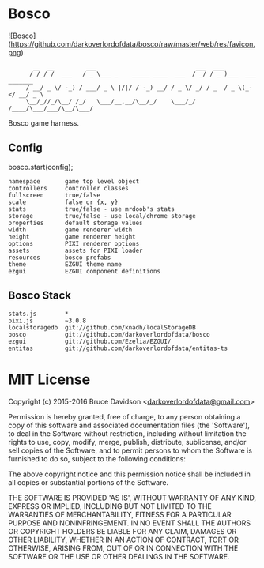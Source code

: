 # Bosco 

![Bosco] (https://github.com/darkoverlordofdata/bosco/raw/master/web/res/favicon.png)


           __  __         ___                            ___  ___
          / /_/ /  ___   / _ \___ _    _____ ____  ___  / _/ / _ )___  ___ _______
         / __/ _ \/ -_) / ___/ _ \ |/|/ / -_) __/ / _ \/ _/ / _  / _ \(_-</ __/ _ \
         \__/_//_/\__/ /_/   \___/__,__/\__/_/    \___/_/  /____/\___/___/\__/\___/

Bosco game harness.

## Config

bosco.start(config);

    namespace       game top level object
    controllers     controller classes
    fullscreen      true/false
    scale           false or {x, y}
    stats           true/false - use mrdoob's stats
    storage         true/false - use local/chrome storage
    properties      default storage values
    width           game renderer width
    height          game renderer height
    options         PIXI renderer options
    assets          assets for PIXI loader
    resources       bosco prefabs
    theme           EZGUI theme name
    ezgui           EZGUI component definitions

## Bosco Stack

    stats.js        *
    pixi.js         ~3.0.8
    localstoragedb  git://github.com/knadh/localStorageDB
    bosco           git://github.com/darkoverlordofdata/bosco
    ezgui           git://github.com/Ezelia/EZGUI/
    entitas         git://github.com/darkoverlordofdata/entitas-ts

# MIT License

Copyright (c) 2015-2016 Bruce Davidson &lt;darkoverlordofdata@gmail.com&gt;

Permission is hereby granted, free of charge, to any person obtaining
a copy of this software and associated documentation files (the
'Software'), to deal in the Software without restriction, including
without limitation the rights to use, copy, modify, merge, publish,
distribute, sublicense, and/or sell copies of the Software, and to
permit persons to whom the Software is furnished to do so, subject to
the following conditions:

The above copyright notice and this permission notice shall be
included in all copies or substantial portions of the Software.

THE SOFTWARE IS PROVIDED 'AS IS', WITHOUT WARRANTY OF ANY KIND,
EXPRESS OR IMPLIED, INCLUDING BUT NOT LIMITED TO THE WARRANTIES OF
MERCHANTABILITY, FITNESS FOR A PARTICULAR PURPOSE AND NONINFRINGEMENT.
IN NO EVENT SHALL THE AUTHORS OR COPYRIGHT HOLDERS BE LIABLE FOR ANY
CLAIM, DAMAGES OR OTHER LIABILITY, WHETHER IN AN ACTION OF CONTRACT,
TORT OR OTHERWISE, ARISING FROM, OUT OF OR IN CONNECTION WITH THE
SOFTWARE OR THE USE OR OTHER DEALINGS IN THE SOFTWARE.
